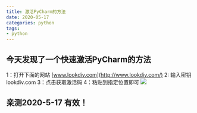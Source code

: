 ```yaml
---
title: 激活PyCharm的方法
date: 2020-05-17
categories: python
tags: 
- python
---
```

## 今天发现了一个快速激活PyCharm的方法
1：打开下面的网站
[www.lookdiv.com](http://www.lookdiv.com/)
2: 输入密钥
lookdiv.com
3：点击获取激活码
4：粘贴到指定位置即可
![](https://gitee.com/justin2/pic/raw/master/20200517205116.png)
## 亲测2020-5-17 有效！
